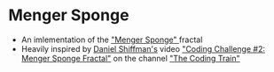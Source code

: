 # Menger Sponge


* An imlementation of the ["Menger Sponge" ](https://en.wikipedia.org/wiki/Menger_sponge) fractal
* Heavily inspired by [Daniel Shiffman's](https://en.wikipedia.org/wiki/Daniel_Shiffman) video ["Coding Challenge #2: Menger Sponge Fractal"](https://www.youtube.com/watch?v=LG8ZK-rRkXo) on the channel ["The Coding Train"](https://www.youtube.com/@TheCodingTrain) 
